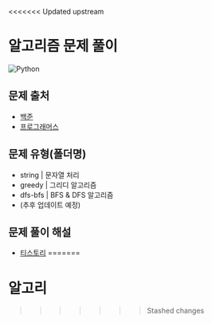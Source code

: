 <<<<<<< Updated upstream
# 알고리즘 문제 풀이
![Python](https://img.shields.io/badge/python-3670A0?style=for-the-badge&logo=python&logoColor=ffdd54)

## 문제 출처
- [백준](https://www.acmicpc.net/)
- [프로그래머스](https://programmers.co.kr/)

## 문제 유형(폴더명)
- string | 문자열 처리
- greedy | 그리디 알고리즘
- dfs-bfs | BFS & DFS 알고리즘
- (추후 업데이트 예정)

## 문제 풀이 해설
- [티스토리](https://heytech.tistory.com/category/Algorithm%EF%B9%92Data%20Structure/Practice)
=======
# 알고리
>>>>>>> Stashed changes
